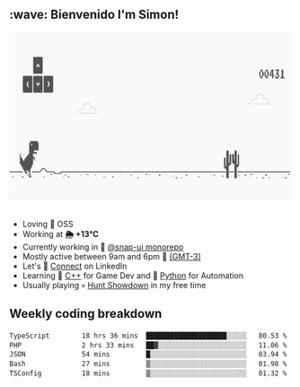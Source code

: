 <h2>:wave: <b>Bienvenido I'm Simon!&nbsp;</b></h2>

<section>
  <img src="./static/banner.gif" height=300 width=1000>
</section>

<br>

<ul>
  <li>
     Loving 🤍 OSS
  </li>
  <li>
		<!--START_SECTION:weather-->
		Working at <b>🌦   +13°C</b>
		<!--END_SECTION:weather-->
  </li>
  <li>
    Currently working in 🎨&nbsp;<a href=https://github.com/snapverse/snap-ui target=_blank>@snap-ui monorepo</a>
  </li>
  <li>
    Mostly active between 9am and 6pm 🚩 <a href=https://onlinealarmkur.com/world/es target=_blank>(GMT-3)</a>
  </li>
  <li>
    Let's 🔗&nbsp;<a href=https://www.linkedin.com/in/itssimmons target=_blank>Connect</a> on LinkedIn
  </li>
  <li>
    Learning 👴&nbsp;<a href=https://images3.memedroid.com/images/UPLOADED755/65f2bce6734f6.webp target=_blank>C++</a> for Game Dev and 🐍&nbsp;<a href=https://qph.cf2.quoracdn.net/main-qimg-4472b6229cb75bf66ab531f3ebd4f975-lq target=_blank>Python</a> for Automation
  </li>
  <li>
    Usually playing 💀&nbsp;<a href=https://www.huntshowdown.com target=_blank>Hunt Showdown</a> in my free time
  </li>
</ul>

<h2><b>Weekly coding breakdown </b></h2>

<!--START_SECTION:waka-->

```txt
TypeScript        18 hrs 36 mins  ████████████████████░░░░░   80.53 %
PHP               2 hrs 33 mins   ██▓░░░░░░░░░░░░░░░░░░░░░░   11.06 %
JSON              54 mins         █░░░░░░░░░░░░░░░░░░░░░░░░   03.94 %
Bash              27 mins         ▒░░░░░░░░░░░░░░░░░░░░░░░░   01.98 %
TSConfig          18 mins         ▒░░░░░░░░░░░░░░░░░░░░░░░░   01.32 %
```

<!--END_SECTION:waka-->
